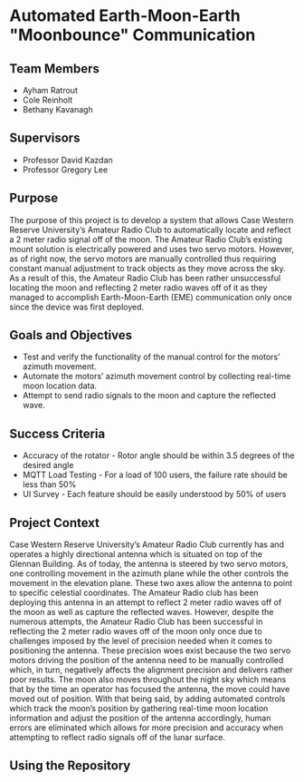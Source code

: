 # Automated Earth-Moon-Earth "Moonbounce" Communication

## Team Members
* Ayham Ratrout
* Cole Reinholt
* Bethany Kavanagh

## Supervisors
* Professor David Kazdan
* Professor Gregory Lee

## Purpose
The purpose of this project is to develop a system that allows Case Western Reserve University’s Amateur Radio Club to automatically locate and reflect a 2 meter radio signal off of the moon. The Amateur Radio Club’s existing mount solution is electrically powered and uses two servo motors. However, as of right now, the servo motors are manually controlled thus requiring constant manual adjustment to track objects as they move across the sky. As a result of this, the Amateur Radio Club has been rather unsuccessful locating the moon and reflecting 2 meter radio waves off of it as they managed to accomplish Earth-Moon-Earth (EME) communication only once since the device was first deployed. 

## Goals and Objectives
* Test and verify the functionality of the manual control for the motors’ azimuth movement.
* Automate the motors’ azimuth movement control by collecting real-time moon location data.
* Attempt to send radio signals to the moon and capture the reflected wave.

## Success Criteria
* Accuracy of the rotator - Rotor angle should be within 3.5 degrees of the desired angle
* MQTT Load Testing - For a load of 100 users, the failure rate should be less than 50%
* UI Survey - Each feature should be easily understood by 50% of users

## Project Context
Case Western Reserve University’s Amateur Radio Club currently has and operates a highly directional antenna which is situated on top of the Glennan Building. As of today,  the antenna is steered by two servo motors, one controlling movement in the azimuth plane while the other controls the movement in the elevation plane. These two axes allow the antenna to point to specific celestial coordinates. The Amateur Radio club has been deploying this antenna in an attempt to reflect 2 meter radio waves off of the moon as well as capture the reflected waves. However, despite the numerous attempts, the Amateur Radio Club has been successful in reflecting the 2 meter radio waves off of the moon only once due to challenges imposed by the level of precision needed when it comes to positioning the antenna. These precision woes exist because the two servo motors driving the position of the antenna need to be manually controlled which, in turn, negatively affects the alignment precision and delivers rather poor results. The moon also moves throughout the night sky which means that by the time an operator has focused the antenna, the move could have moved out of position. With that being said, by adding automated controls which track the moon’s position by gathering real-time moon location information and adjust the position of the antenna accordingly, human errors are eliminated which allows for more precision and accuracy when attempting to reflect radio signals off of the lunar surface.

## Using the Repository 

